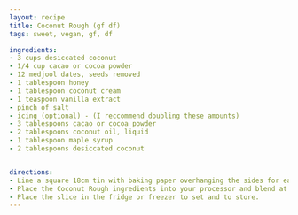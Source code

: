 ```yaml
---
layout: recipe
title: Coconut Rough (gf df)
tags: sweet, vegan, gf, df

ingredients:
- 3 cups desiccated coconut
- 1/4 cup cacao or cocoa powder
- 12 medjool dates, seeds removed
- 1 tablespoon honey
- 1 tablespoon coconut cream
- 1 teaspoon vanilla extract
- pinch of salt
- icing (optional) - (I reccommend doubling these amounts)
- 3 tablespoons cacao or cocoa powder
- 2 tablespoons coconut oil, liquid
- 1 tablespoon maple syrup
- 2 tablespoons desiccated coconut


directions:
- Line a square 18cm tin with baking paper overhanging the sides for easy removal.
- Place the Coconut Rough ingredients into your processor and blend at high speed until the mixture resembles a fine, sticky crumb. Press the mixture firmly into the base of your prepared tin. If making the icing place the cacao or cocoa, coconut oil and maple syrup into a small bowl and mix to combine. Spread the icing over your slice (it will be a thin layer) and sprinkle over the desiccated coconut.
- Place the slice in the fridge or freezer to set and to store.
---
```

